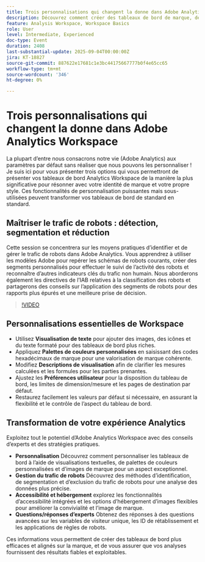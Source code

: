 ```yaml
---
title: Trois personnalisations qui changent la donne dans Adobe Analytics Workspace
description: Découvrez comment créer des tableaux de bord de marque, définir des identifiants visiteur uniques et lutter contre le trafic de robots dans Adobe Analytics avec les informations des champions Isha Gupta et Deb William.
feature: Analysis Workspace, Workspace Basics
role: User
level: Intermediate, Experienced
doc-type: Event
duration: 2408
last-substantial-update: 2025-09-04T00:00:00Z
jira: KT-18827
source-git-commit: 887622e17681c1e3bc44175667777b0f4e65cc65
workflow-type: tm+mt
source-wordcount: '346'
ht-degree: 0%

---
```



# Trois personnalisations qui changent la donne dans Adobe Analytics Workspace

La plupart d’entre nous consacrons notre vie (Adobe Analytics) aux paramètres par défaut sans réaliser que nous pouvons les personnaliser ! Je suis ici pour vous présenter trois options qui vous permettront de présenter vos tableaux de bord Analytics Workspace de la manière la plus significative pour résonner avec votre identité de marque et votre propre style. Ces fonctionnalités de personnalisation puissantes mais sous-utilisées peuvent transformer vos tableaux de bord de standard en standard.

## Maîtriser le trafic de robots : détection, segmentation et réduction

Cette session se concentrera sur les moyens pratiques d’identifier et de gérer le trafic de robots dans Adobe Analytics. Vous apprendrez à utiliser les modèles Adobe pour repérer les schémas de robots courants, créer des segments personnalisés pour effectuer le suivi de l’activité des robots et reconnaître d’autres indicateurs clés du trafic non humain. Nous aborderons également les directives de l’IAB relatives à la classification des robots et partagerons des conseils sur l’application des segments de robots pour des rapports plus épurés et une meilleure prise de décision.

>[!VIDEO](https://video.tv.adobe.com/v/3471123/?learn=on&enablevpops)

## Personnalisations essentielles de Workspace

* Utilisez **Visualisation de texte** pour ajouter des images, des icônes et du texte formaté pour des tableaux de bord plus riches.
* Appliquez **Palettes de couleurs personnalisées** en saisissant des codes hexadécimaux de marque pour une valorisation de marque cohérente.
* Modifiez **Descriptions de visualisation** afin de clarifier les mesures calculées et les formules pour les parties prenantes.
* Ajustez les **Préférences utilisateur** pour la disposition du tableau de bord, les limites de dimension/mesure et les pages de destination par défaut.
* Restaurez facilement les valeurs par défaut si nécessaire, en assurant la flexibilité et le contrôle de l’aspect du tableau de bord.

## Transformation de votre expérience Analytics

Exploitez tout le potentiel d’Adobe Analytics Workspace avec des conseils d’experts et des stratégies pratiques.

* **Personnalisation** Découvrez comment personnaliser les tableaux de bord à l’aide de visualisations textuelles, de palettes de couleurs personnalisées et d’images de marque pour un aspect exceptionnel.
* **Gestion du trafic de robots** Découvrez des méthodes d’identification, de segmentation et d’exclusion du trafic de robots pour une analyse des données plus précise.
* **Accessibilité et hébergement** explorez les fonctionnalités d’accessibilité intégrées et les options d’hébergement d’images flexibles pour améliorer la convivialité et l’image de marque.
* **Questions/réponses d’experts** Obtenez des réponses à des questions avancées sur les variables de visiteur unique, les ID de rétablissement et les applications de règles de robots.

Ces informations vous permettent de créer des tableaux de bord plus efficaces et alignés sur la marque, et de vous assurer que vos analyses fournissent des résultats fiables et exploitables.
